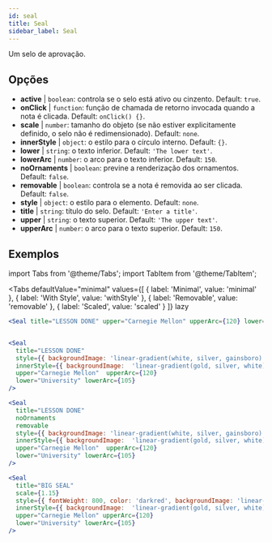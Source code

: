 ```yaml
---
id: seal 
title: Seal
sidebar_label: Seal
---
```


Um selo de aprovação.

## Opções

* __active__ | `boolean`: controla se o selo está ativo ou cinzento. Default: `true`.
* __onClick__ | `function`: função de chamada de retorno invocada quando a nota é clicada. Default: `onClick() {}`.
* __scale__ | `number`: tamanho do objeto (se não estiver explicitamente definido, o selo não é redimensionado). Default: `none`.
* __innerStyle__ | `object`: o estilo para o círculo interno. Default: `{}`.
* __lower__ | `string`: o texto inferior. Default: `'The lower text'`.
* __lowerArc__ | `number`: o arco para o texto inferior. Default: `150`.
* __noOrnaments__ | `boolean`: previne a renderização dos ornamentos. Default: `false`.
* __removable__ | `boolean`: controla se a nota é removida ao ser clicada. Default: `false`.
* __style__ | `object`: o estilo para o elemento. Default: `none`.
* __title__ | `string`: título do selo. Default: `'Enter a title'`.
* __upper__ | `string`: o texto superior. Default: `'The upper text'`.
* __upperArc__ | `number`: o arco para o texto superior. Default: `150`.


## Exemplos

import Tabs from '@theme/Tabs';
import TabItem from '@theme/TabItem';

<Tabs
    defaultValue="minimal"
    values={[
        { label: 'Minimal', value: 'minimal' },
        { label: 'With Style', value: 'withStyle' },
        { label: 'Removable', value: 'removable' },
        { label: 'Scaled', value: 'scaled' }
    ]}
    lazy
>

<TabItem value="minimal">

```jsx live
<Seal title="LESSON DONE" upper="Carnegie Mellon" upperArc={120} lower="University" lowerArc={105} />
```

</TabItem>


<TabItem value="withStyle">

```jsx live

<Seal 
  title="LESSON DONE" 
  style={{ backgroundImage: 'linear-gradient(white, silver, gainsboro)'}}
  innerStyle={{ backgroundImage:  'linear-gradient(gold, silver, white)' }}
  upper="Carnegie Mellon"  upperArc={120} 
  lower="University" lowerArc={105}
/>
```

</TabItem>

<TabItem value="removable">

```jsx live
<Seal 
  title="LESSON DONE" 
  noOrnaments
  removable
  style={{ backgroundImage: 'linear-gradient(white, silver, gainsboro)'}}
  innerStyle={{ backgroundImage:  'linear-gradient(gold, silver, white)' }}
  upper="Carnegie Mellon"  upperArc={120} 
  lower="University" lowerArc={105}
/>
```

</TabItem>

<TabItem value="scaled">

```jsx live
<Seal 
  title="BIG SEAL" 
  scale={1.15}
  style={{ fontWeight: 800, color: 'darkred', backgroundImage: 'linear-gradient(white, silver, gainsboro)'}}
  innerStyle={{ backgroundImage:  'linear-gradient(gold, silver, white)' }}
  upper="Carnegie Mellon" upperArc={120} 
  lower="University" lowerArc={105}
/>
```

</TabItem>

</Tabs>
